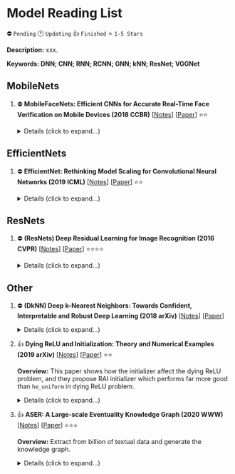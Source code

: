 # Model Reading List

⛔️ `Pending` 🕐 `Updating` 👍 `Finished` ⭐ `1-5 Stars`

**Description:** xxx.

**Keywords: DNN; CNN; RNN; RCNN; GNN; kNN; ResNet; VGGNet**

## MobileNets

1.  ⛔️ **MobileFaceNets: Efficient CNNs for Accurate Real-Time Face Verification on Mobile Devices (2018 CCBR)**
    [[Notes](./notes/chen2018mobilefacenets.md)]
    [[Paper](https://arxiv.org/pdf/1804.07573)]
    ⭐⭐

    <details>
    <summary>Details (click to expand...)</summary>

    #### Citation

    ```
    @inproceedings{chen2018mobilefacenets,
        author    = {Sheng Chen and
                    Yang Liu and
                    Xiang Gao and
                    Zhen Han},
        editor    = {Jie Zhou and
                    Yunhong Wang and
                    Zhenan Sun and
                    Zhenhong Jia and
                    Jianjiang Feng and
                    Shiguang Shan and
                    Kurban Ubul and
                    Zhenhua Guo},
        title     = {MobileFaceNets: Efficient CNNs for Accurate Real-Time Face Verification
                    on Mobile Devices},
        booktitle = {Biometric Recognition - 13th Chinese Conference, {CCBR} 2018, Urumqi,
                    China, August 11-12, 2018, Proceedings},
        series    = {Lecture Notes in Computer Science},
        volume    = {10996},
        pages     = {428--438},
        publisher = {Springer},
        year      = {2018},
        url       = {https://doi.org/10.1007/978-3-319-97909-0\_46},
        doi       = {10.1007/978-3-319-97909-0\_46},
        timestamp = {Tue, 14 May 2019 10:00:39 +0200},
        biburl    = {https://dblp.org/rec/conf/ccbr/ChenLGH18.bib},
        bibsource = {dblp computer science bibliography, https://dblp.org}
    }
    ```

    #### URL

    ```
    Paper: https://arxiv.org/pdf/1804.07573
    Citation: https://dblp.org/rec/bibtex/conf/ccbr/ChenLGH18
    ```

    </details>

## EfficientNets

1.  ⛔️ **EfficientNet: Rethinking Model Scaling for Convolutional Neural Networks (2019 ICML)**
    [[Notes](./notes/tan2019efficientnet.md)]
    [[Paper](https://arxiv.org/pdf/1905.11946)]
    ⭐⭐

    <details>
    <summary>Details (click to expand...)</summary>

    #### Citation

    ```
    @inproceedings{DBLP:conf/icml/TanL19,
        author    = {Mingxing Tan and
                   Quoc V. Le},
        editor    = {Kamalika Chaudhuri and
                   Ruslan Salakhutdinov},
        title     = {EfficientNet: Rethinking Model Scaling for Convolutional Neural Networks},
        booktitle = {Proceedings of the 36th International Conference on Machine Learning,
                   {ICML} 2019, 9-15 June 2019, Long Beach, California, {USA}},
        series    = {Proceedings of Machine Learning Research},
        volume    = {97},
        pages     = {6105--6114},
        publisher = {{PMLR}},
        year      = {2019},
        url       = {http://proceedings.mlr.press/v97/tan19a.html},
        timestamp = {Tue, 11 Jun 2019 15:37:38 +0200},
        biburl    = {https://dblp.org/rec/conf/icml/TanL19.bib},
        bibsource = {dblp computer science bibliography, https://dblp.org}
    }
    ```

    #### URL

    ```
    Paper: https://arxiv.org/pdf/1905.11946
    Citation: https://dblp.uni-trier.de/rec/bibtex/conf/icml/TanL19
    ```

    </details>

## ResNets

1.  ⛔️ **(ResNets) Deep Residual Learning for Image Recognition (2016 CVPR)**
    [[Notes](./notes/he2016resnets.md)]
    [[Paper](https://openaccess.thecvf.com/content_cvpr_2016/papers/He_Deep_Residual_Learning_CVPR_2016_paper.pdf)]
    ⭐⭐⭐⭐

    <details>
    <summary>Details (click to expand...)</summary>

    #### Citation

    ```
    @inproceedings{he2016resnets,
        author    = {Kaiming He and
                    Xiangyu Zhang and
                    Shaoqing Ren and
                    Jian Sun},
        title     = {Deep Residual Learning for Image Recognition},
        booktitle = {2016 {IEEE} Conference on Computer Vision and Pattern Recognition,
                    {CVPR} 2016, Las Vegas, NV, USA, June 27-30, 2016},
        pages     = {770--778},
        publisher = {{IEEE} Computer Society},
        year      = {2016},
        url       = {https://doi.org/10.1109/CVPR.2016.90},
        doi       = {10.1109/CVPR.2016.90},
        timestamp = {Wed, 16 Oct 2019 14:14:50 +0200},
        biburl    = {https://dblp.org/rec/conf/cvpr/HeZRS16.bib},
        bibsource = {dblp computer science bibliography, https://dblp.org}
    }
    ```

    #### URL

    ```
    Paper: https://openaccess.thecvf.com/content_cvpr_2016/papers/He_Deep_Residual_Learning_CVPR_2016_paper.pdf
    Citation: https://dblp.org/rec/bibtex/conf/cvpr/HeZRS16
    ```

    </details>

## Other

1.  ⛔️ **(DkNN) Deep k-Nearest Neighbors: Towards Confident, Interpretable and Robust Deep Learning (2018 arXiv)**
    [[Notes](./notes/papernot2018deepknn.md)]
    [[Paper](http://arxiv.org/pdf/1803.04765)]

    <details>
    <summary>Details (click to expand...)</summary>

    #### Citation

    ```
    @article{papernot2018deepknn,
        author    = {Nicolas Papernot and
                    Patrick D. McDaniel},
        title     = {Deep k-Nearest Neighbors: Towards Confident, Interpretable and Robust
                    Deep Learning},
        journal   = {CoRR},
        volume    = {abs/1803.04765},
        year      = {2018},
        url       = {http://arxiv.org/abs/1803.04765},
        archivePrefix = {arXiv},
        eprint    = {1803.04765},
        timestamp = {Mon, 13 Aug 2018 16:48:06 +0200},
        biburl    = {https://dblp.org/rec/journals/corr/abs-1803-04765.bib},
        bibsource = {dblp computer science bibliography, https://dblp.org}
    }
    ```

    #### URL

    ```
    Paper: http://arxiv.org/pdf/1803.04765
    Citation: https://dblp.org/rec/bibtex/journals/corr/abs-1803-04765
    ```

    </details>

2.  👍 **Dying ReLU and Initialization: Theory and Numerical Examples (2019 arXiv)**
    [[Notes](./notes/lu2019dying.md)]
    [[Paper](https://arxiv.org/pdf/1903.06733)]
    ⭐⭐

    **Overview:** This paper shows how the initializer affect the dying ReLU problem, and they propose RAI initializer which performs far more good than `he_uniform` in dying ReLU problem.

    <details>
    <summary>Details (click to expand...)</summary>

    #### Citation

    ```
    @article{lu2019dying,
        author    = {Lu Lu and
                    Yeonjong Shin and
                    Yanhui Su and
                    George E. Karniadakis},
        title     = {Dying ReLU and Initialization: Theory and Numerical Examples},
        journal   = {CoRR},
        volume    = {abs/1903.06733},
        year      = {2019},
        url       = {http://arxiv.org/abs/1903.06733},
        archivePrefix = {arXiv},
        eprint    = {1903.06733},
        timestamp = {Wed, 11 Dec 2019 15:12:01 +0100},
        biburl    = {https://dblp.org/rec/journals/corr/abs-1903-06733.bib},
        bibsource = {dblp computer science bibliography, https://dblp.org}
    }
    ```

    #### URL

    ```
    Paper: https://arxiv.org/pdf/1903.06733
    Citation: https://dblp.org/rec/bibtex/journals/corr/abs-1903-06733
    ```

    </details>

3.  👍 **ASER: A Large-scale Eventuality Knowledge Graph (2020 WWW)**
    [[Notes](./notes/zhang2020aser.md)]
    [[Paper](https://dl.acm.org/doi/pdf/10.1145/3366423.3380107)]
    ⭐⭐⭐

    **Overview:** Extract from billion of textual data and generate the knowledge graph. 

    <details>
    <summary>Details (click to expand...)</summary>

    #### Citation

    ```
    @inproceedings{zhang2020aser,
    title={ASER: A large-scale eventuality knowledge graph},
    author={Zhang, Hongming and Liu, Xin and Pan, Haojie and Song, Yangqiu and Leung, Cane Wing-Ki},
    booktitle={Proceedings of The Web Conference 2020},
    pages={201--211},
    year={2020}
    }
    ```

    #### URL

    ```
    Paper: https://dl.acm.org/doi/pdf/10.1145/3366423.3380107
    Citation: https://scholar.googleusercontent.com/scholar.bib?q=info:h_YDmW8xTU8J:scholar.google.com/&output=citation&scisdr=CgVGyh_rEKrl1wY5kdM:AAGBfm0AAAAAX-k8idNo0h1DrwllAcL3hyKubQbrpG43&scisig=AAGBfm0AAAAAX-k8ifftKxS_nswGKBut-GCk7MY3P08a&scisf=4&ct=citation&cd=0&hl=zh-CN
    ```

    </details>
